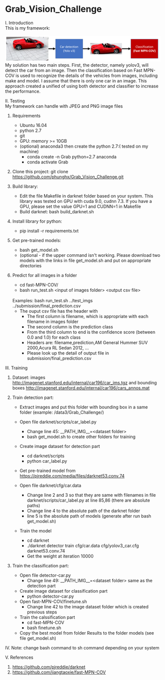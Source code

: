# Grab_Vision_Challenge
I. Introduction <br/>
This is my framework: <br/>
<br/>
![Alt text](pipline.png?raw=true "The pipeline of my approach")
<br/>
My solution has two main steps. First, the detector, namely yolov3, will detect the car from an image. Then the classification based on Fast MPN-COV is used to recognize the details of the vehicles from images, including make and model. I assume that there is only one car in an image. This approach created a unified of using both detector and classifier to increase the performance.

II. Testing
<br/> My framework can handle with JPEG and PNG image files <br/>
1. Requirements
   - Ubuntu 16.04
   - python 2.7 
   - git
   - GPU: memory >= 10GB
   - (optional) anaconda3 then create the python 2.7:( tested on my machine)
      + conda create -n Grab python=2.7 anaconda
      + conda activate Grab
2. Clone this project: git clone https://github.com/phunghx/Grab_Vision_Challenge.git
3. Build library:
   - Edit the file Makefile in darknet folder based on your system. This library was tested on GPU with cuda 9.0, cudnn 7.3. If you have a GPU, please set the value GPU=1 and CUDNN=1 in Makefile
   - Build darknet: bash build_darknet.sh
4. Install library for python:
   - pip install -r requirements.txt
5. Get  pre-trained models:
   -  bash get_model.sh
   - (optional - if the upper command isn't working. Please download two models with the links in file get_model.sh and put on appropriate directories   

6. Predict for all images in a folder
   - cd fast-MPN-COV/
   - bash run_test.sh &lt;input of images folder&gt; &lt;output csv file&gt;
   <br/>
   Examples: bash run_test.sh ../test_imgs ../submission/final_prediction.csv
   <br/>
   
   - The ouput csv file has the header with
      + The first column is filename, which is appropriate with each filename in images folder
      + The second column is the prediction class
      + From the third column to end is the confidence score (between 0.0 and 1.0) for each class
      + Headers are: filename,prediction,AM General Hummer SUV 2000,Acura RL Sedan 2012, ...
      + Please look up the detail of output file in submission/final_prediction.csv

III. Training
1. Dataset: images http://imagenet.stanford.edu/internal/car196/car_ims.tgz and bounding boxes http://imagenet.stanford.edu/internal/car196/cars_annos.mat
2. Train detection part:
    

    - Extract images and put this folder with bounding box in a same folder (example: /data3/Grab_Challenge/)
    - Open file darknet/scripts/car_label.py 
       + Change line 45: &lowbar;&lowbar;PATH_IMG&lowbar;&lowbar;=&lt;dataset folder&gt; 
       + bash get_model.sh to create other folders for training
    - Create image dataset for detection part
       + cd darknet/scripts
       + python car_label.py
       
    - Get pre-trained model from https://pjreddie.com/media/files/darknet53.conv.74
    - Open file darknet/cfg/car.data
       + Change line 2 and 3 so that they are same with filenames in file darknet/scripts/car_label.py at line 85,86 (there are absolute paths)
       + Change line 4 to the absolute path of the darknet folder
       + line 5 is the absolute path of models (generate after run bash get_model.sh)
    - Train the model
       + cd darknet
       + ./darknet detector train cfg/car.data cfg/yolov3_car.cfg darknet53.conv.74
       + Get the weight at iteration 10000 
3. Train the classification part:
    - Open file detector-car.py
       + Change line 49: &lowbar;&lowbar;PATH_IMG&lowbar;&lowbar;=&lt;dataset folder&gt;  same as the detection part
    - Create image dataset for classification part
       + python detector-car.py
    - Open fast-MPN-COV/finetune.sh
       + Change line 42 to the image dataset folder which is created previous steps
    - Train the calssification part
       + cd fast-MPN-COV
       + bash finetune.sh
    - Copy the best model from folder Results to the folder models (see file get_model.sh)
       
IV. Note: change bash command to sh command depending on your system

V. References
1. https://github.com/pjreddie/darknet
2. https://github.com/jiangtaoxie/fast-MPN-COV
